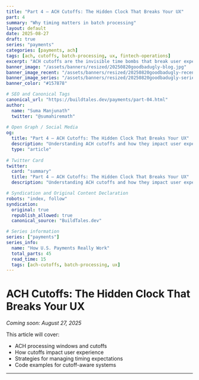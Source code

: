 ```yaml
---
title: "Part 4 — ACH Cutoffs: The Hidden Clock That Breaks Your UX"
part: 4
summary: "Why timing matters in batch processing"
layout: default
date: 2025-08-27
draft: true
series: "payments"
categories: [payments, ach]
tags: [ach, cutoffs, batch-processing, ux, fintech-operations]
excerpt: "ACH cutoffs are the invisible time bombs that break user experience. Understanding these hidden clocks is crucial for building reliable payment systems."
banner_image: "/assets/banners/resized/20250820goodbadugly-blog.jpg"
banner_image_recent: "/assets/banners/resized/20250820goodbadugly-recent.jpg"
banner_image_series: "/assets/banners/resized/20250820goodbadugly-series.jpg"
banner_color: "#157878"

# SEO and Canonical Tags
canonical_url: "https://buildtales.dev/payments/part-04.html"
author:
  name: "Suma Manjunath"
  twitter: "@sumahiremath"
  
# Open Graph / Social Media
og:
  title: "Part 4 — ACH Cutoffs: The Hidden Clock That Breaks Your UX"
  description: "Understanding ACH cutoffs and how they impact user experience in payment systems."
  type: "article"
  
# Twitter Card
twitter:
  card: "summary"
  title: "Part 4 — ACH Cutoffs: The Hidden Clock That Breaks Your UX"
  description: "Understanding ACH cutoffs and how they impact user experience in payment systems."

# Syndication and Original Content Declaration
robots: "index, follow"
syndication:
  original: true
  republish_allowed: true
  canonical_source: "BuildTales.dev"

# Series information
series: ["payments"]
series_info:
  name: "How U.S. Payments Really Work"
  total_parts: 45
  read_time: 15
  tags: [ach-cutoffs, batch-processing, ux]
---
```


# ACH Cutoffs: The Hidden Clock That Breaks Your UX

*Coming soon: August 27, 2025*

This article will cover:

- ACH processing windows and cutoffs
- How cutoffs impact user experience
- Strategies for managing timing expectations
- Code examples for cutoff-aware systems

---
